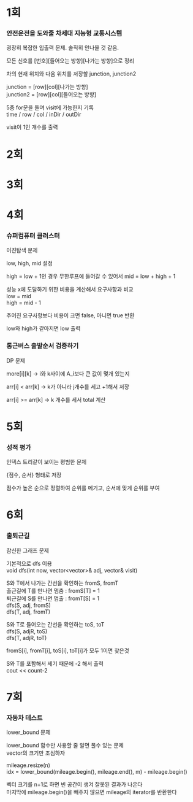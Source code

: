 # 1회
### 안전운전을 도와줄 차세대 지능형 교통시스템
굉장히 복잡한 입출력 문제. 솔직히 안나올 것 같음. </br>

모든 신호를 [번호][들어오는 방향][나가는 방향]으로 정리 </br>

차의 현재 위치와 다음 위치를 저장할 junction, junction2 </br>

junction = [row][col][나가는 방향] </br>
junction2 = [row][col][들어오는 방향] </br>

5중 for문을 돌며 visit에 가능한지 기록 </br>
time / row / col / inDir / outDir </br>

visit이 1인 개수를 출력</br>

# 2회


# 3회


# 4회
### 슈퍼컴퓨터 클러스터
이진탐색 문제 </br>

low, high, mid 설정 </br>

high = low + 1인 경우 무한루프에 들어갈 수 있어서 mid = low + high + 1 </br>

성능 x에 도달하기 위한 비용을 계산해서 요구사항과 비교 </br>
low = mid </br>
high = mid - 1 </br>

주어진 요구사항보다 비용이 크면 false, 아니면 true 반환 </br>

low와 high가 같아지면 low 출력 </br>

### 통근버스 출발순서 검증하기
DP 문제 </br>

more[i][k] -> i와 k사이에 A_i보다 큰 값이 몇개 있는지 </br>

arr[i] < arr[k] -> k가 아니라 j개수를 세고 +1해서 저장 </br>

arr[i] >= arr[k] -> k 개수를 세서 total 계산 </br>

# 5회
### 성적 평가
인덱스 트리같이 보이는 평범한 문제 </br>

{점수, 순서} 형태로 저장 </br>

점수가 높은 순으로 정렬하여 순위를 메기고, 순서에 맞게 순위를 부여 </br>

# 6회
### 출퇴근길
참신한 그래프 문제 </br>

기본적으로 dfs 이용 </br>
void dfs(int now, vector<vector<int>>& adj, vector<int>& visit) </br>

S와 T에서 나가는 간선을 확인하는 fromS, fromT </br>
출근길에 T를 만나면 멈춤 : fromS[T] = 1 </br>
퇴근길에 S를 만나면 멈출 : fromT[S] = 1 </br>
dfs(S, adj, fromS) </br>
dfs(T, adj, fromT) </br>

S와 T로 들어오는 간선을 확인하는 toS, toT </br>
dfs(S, adjR, toS) </br>
dfs(T, adjR, toT) </br>

fromS[i], fromT[i], toS[i], toT[i]가 모두 1이면 찾은것 </br>

S와 T를 포함해서 세기 때문에 -2 해서 출력 </br>
cout << count-2 </br>

# 7회
### 자동차 테스트
lower_bound 문제 </br>

lower_bound 함수만 사용할 줄 알면 풀수 있는 문제 </br>
vector의 크기만 조심하자 </br>

mileage.resize(n) </br>
idx = lower_bound(mileage.begin(), mileage.end(), m) - mileage.begin() </br>

벡터 크기를 n+1로 하면 빈 공간이 생겨 잘못된 결과가 나온다 </br>
마지막에 mileage.begin()을 빼주지 않으면 mileage의 iterator를 반환한다 </br>



